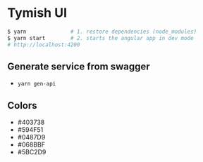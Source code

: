 # Tymish UI

```bash
$ yarn              # 1. restore dependencies (node_modules)
$ yarn start        # 2. starts the angular app in dev mode
# http://localhost:4200
```

## Generate service from swagger

- `yarn gen-api`

## Colors

- #403738
- #594F51
- #0487D9
- #068BBF
- #5BC2D9
